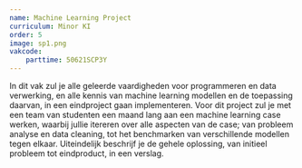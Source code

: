 ```yaml
---
name: Machine Learning Project
curriculum: Minor KI
order: 5
image: sp1.png
vakcode:
    parttime: 50621SCP3Y
---
```


In dit vak zul je alle geleerde vaardigheden voor programmeren en data verwerking, en alle kennis van machine learning modellen en de toepassing daarvan, in een eindproject gaan implementeren. Voor dit project zul je met een team van studenten een maand lang aan een machine learning case werken, waarbij jullie itereren over alle aspecten van de case; van probleem analyse en data cleaning, tot het benchmarken van verschillende modellen tegen elkaar. Uiteindelijk beschrijf je de gehele oplossing, van initieel probleem tot eindproduct, in een verslag.